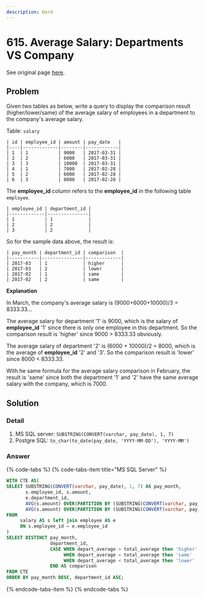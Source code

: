 ```yaml
---
description: Hard
---
```


# 615. Average Salary: Departments VS Company

See original page [here](https://leetcode.com/problems/average-salary-departments-vs-company/).

## Problem

Given two tables as below, write a query to display the comparison result \(higher/lower/same\) of the average salary of employees in a department to the company's average salary.

 Table: `salary`

```text
| id | employee_id | amount | pay_date   |
|----|-------------|--------|------------|
| 1  | 1           | 9000   | 2017-03-31 |
| 2  | 2           | 6000   | 2017-03-31 |
| 3  | 3           | 10000  | 2017-03-31 |
| 4  | 1           | 7000   | 2017-02-28 |
| 5  | 2           | 6000   | 2017-02-28 |
| 6  | 3           | 8000   | 2017-02-28 |
```

 The **employee\_id** column refers to the **employee\_id** in the following table `employee`.

```text
| employee_id | department_id |
|-------------|---------------|
| 1           | 1             |
| 2           | 2             |
| 3           | 2             |
```

 So for the sample data above, the result is:

```text
| pay_month | department_id | comparison  |
|-----------|---------------|-------------|
| 2017-03   | 1             | higher      |
| 2017-03   | 2             | lower       |
| 2017-02   | 1             | same        |
| 2017-02   | 2             | same        |
```

 **Explanation**

 In March, the company's average salary is \(9000+6000+10000\)/3 = 8333.33...

 The average salary for department '1' is 9000, which is the salary of **employee\_id** '1' since there is only one employee in this department. So the comparison result is 'higher' since 9000 &gt; 8333.33 obviously.

 The average salary of department '2' is \(6000 + 10000\)/2 = 8000, which is the average of **employee\_id** '2' and '3'. So the comparison result is 'lower' since 8000 &lt; 8333.33.

 With he same formula for the average salary comparison in February, the result is 'same' since both the department '1' and '2' have the same average salary with the company, which is 7000.

## Solution

### Detail

1. MS SQL server: `SUBSTRING(CONVERT(varchar, pay_date), 1, 7)` 
2. Postgre SQL: `to_char(to_date(pay_date, 'YYYY-MM-DD'), 'YYYY-MM')`

### Answer

{% code-tabs %}
{% code-tabs-item title="MS SQL Server" %}
```sql
WITH CTE AS(
SELECT SUBSTRING(CONVERT(varchar, pay_date), 1, 7) AS pay_month,
       s.employee_id, s.amount,
       e.department_id,
       AVG(s.amount) OVER(PARTITION BY (SUBSTRING(CONVERT(varchar, pay_date), 1, 7))) AS total_average,
       AVG(s.amount) OVER(PARTITION BY (SUBSTRING(CONVERT(varchar, pay_date), 1, 7)), e.department_id) AS depart_average
FROM 
     salary AS s left join employee AS e
     ON s.employee_id = e.employee_id
)
SELECT DISTINCT pay_month, 
                department_id, 
                CASE WHEN depart_average > total_average then 'higher'
                     WHEN depart_average = total_average then 'same'
                     WHEN depart_average < total_average then 'lower'
                END AS comparison
FROM CTE
ORDER BY pay_month DESC, department_id ASC;
```
{% endcode-tabs-item %}
{% endcode-tabs %}


